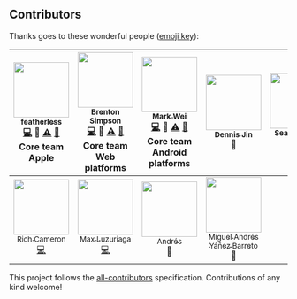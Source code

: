 ## Contributors

Thanks goes to these wonderful people ([emoji key](https://github.com/kentcdodds/all-contributors#emoji-key)):

<!-- ALL-CONTRIBUTORS-LIST:START - Do not remove or modify this section -->
| [<img src="https://avatars.githubusercontent.com/u/45670?v=3" width="100px;"/><br /><sub>featherless</sub>](http://JeffVerkoeyen.com/)<br />[💻](https://github.com/material-motion/material-motion/commits?author=jverkoey) 🔧 [⚠️](https://github.com/material-motion/material-motion/commits?author=jverkoey) [📖](https://github.com/material-motion/material-motion/commits?author=jverkoey) <div>Core team</div> <div>Apple</div> | [<img src="https://avatars.githubusercontent.com/u/926648?v=3" width="100px;"/><br /><sub>Brenton Simpson</sub>](http://www.appsforartists.com)<br />[💻](https://github.com/material-motion/material-motion/commits?author=appsforartists) 🔧 [⚠️](https://github.com/material-motion/material-motion/commits?author=appsforartists) [📖](https://github.com/material-motion/material-motion/commits?author=appsforartists) <div>Core team</div> <div>Web platforms</div> | [<img src="https://avatars.githubusercontent.com/u/719914?v=3" width="100px;"/><br /><sub>Mark Wei</sub>](http://www.about.me/markwei)<br />[💻](https://github.com/material-motion/material-motion/commits?author=pingpongboss) 🔧 [⚠️](https://github.com/material-motion/material-motion/commits?author=pingpongboss) [📖](https://github.com/material-motion/material-motion/commits?author=pingpongboss) <div>Core team</div> <div>Android platforms</div> | [<img src="https://avatars.githubusercontent.com/u/2232877?v=3" width="100px;"/><br /><sub>Dennis Jin</sub>](https://tofuness.com)<br />🔧 | [<img src="https://avatars.githubusercontent.com/u/97601?v=3" width="100px;"/><br /><sub>Sean O'Shea</sub>](http://www.upwardsnorthwards.com)<br />[💻](https://github.com/material-motion/material-motion/commits?author=seanoshea) |
| :---: | :---: | :---: | :---: | :---: |
| [<img src="https://avatars.githubusercontent.com/u/369057?v=3" width="100px;"/><br /><sub>Rich Cameron</sub>](https://github.com/rcameron)<br />[💻](https://github.com/material-motion/material-motion/commits?author=rcameron) | [<img src="https://avatars.githubusercontent.com/u/309096?v=3" width="100px;"/><br /><sub>Max Luzuriaga</sub>](http://www.maxluzuriaga.com/)<br />[💻](https://github.com/material-motion/material-motion/commits?author=maxluzuriaga) | [<img src="https://avatars.githubusercontent.com/u/4545451?v=3" width="100px;"/><br /><sub>Andrés</sub>](https://github.com/chuga)<br />👀 | [<img src="https://avatars.githubusercontent.com/u/160168?v=3" width="100px;"/><br /><sub>Miguel Andrés Yáñez Barreto</sub>](https://github.com/miguelandres)<br />👀 |
<!-- ALL-CONTRIBUTORS-LIST:END -->

This project follows the [all-contributors](https://github.com/kentcdodds/all-contributors) specification. Contributions of any kind welcome!